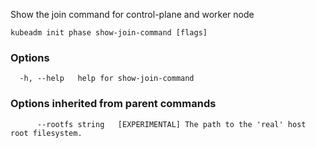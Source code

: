 
Show the join command for control-plane and worker node

```
kubeadm init phase show-join-command [flags]
```

### Options

```
  -h, --help   help for show-join-command
```

### Options inherited from parent commands

```
      --rootfs string   [EXPERIMENTAL] The path to the 'real' host root filesystem.
```
